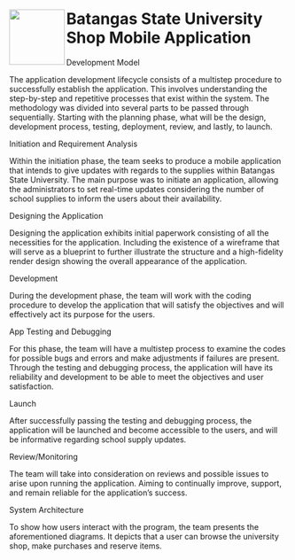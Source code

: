 # <img align="left" width="100" height="100" src="https://user-images.githubusercontent.com/102471784/177694343-b9f156fe-f0c9-4c75-a863-0c891f878c1a.png"> Batangas State University Shop Mobile Application

Development Model

The application development lifecycle consists of a multistep procedure to successfully establish the application. This involves understanding the step-by-step and repetitive processes that exist within the system. The methodology was divided into several parts to be passed through sequentially. Starting with the planning phase, what will be the design, development process, testing, deployment, review, and lastly, to launch.

Initiation and Requirement Analysis

Within the initiation phase, the team seeks to produce a mobile application that intends to give updates with regards to the supplies within Batangas State University. The main purpose was to initiate an application, allowing the administrators to set real-time updates considering the number of school supplies to inform the users about their availability.

Designing the Application

Designing the application exhibits initial paperwork consisting of all the necessities for the application. Including the existence of a wireframe that will serve as a blueprint to further illustrate the structure and a high-fidelity render design showing the overall appearance of the application.

Development

During the development phase, the team will work with the coding procedure to develop the application that will satisfy the objectives and will effectively act its purpose for the users.

App Testing and Debugging

For this phase, the team will have a multistep process to examine the codes for possible bugs and errors and make adjustments if failures are present. Through the testing and debugging process, the application will have its reliability and development to be able to meet the objectives and user satisfaction.

Launch

After successfully passing the testing and debugging process, the application will be launched and become accessible to the users, and will be informative regarding school supply updates.

Review/Monitoring

The team will take into consideration on reviews and possible issues to arise upon running the application. Aiming to continually improve, support, and remain reliable for the application’s success.

System Architecture

To show how users interact with the program, the team presents the aforementioned diagrams. It depicts that a user can browse the university shop, make purchases and reserve items.

